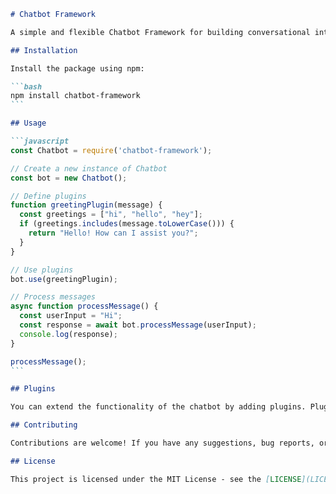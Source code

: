 ````markdown
# Chatbot Framework

A simple and flexible Chatbot Framework for building conversational interfaces in JavaScript.

## Installation

Install the package using npm:

```bash
npm install chatbot-framework
```

## Usage

```javascript
const Chatbot = require('chatbot-framework');

// Create a new instance of Chatbot
const bot = new Chatbot();

// Define plugins
function greetingPlugin(message) {
  const greetings = ["hi", "hello", "hey"];
  if (greetings.includes(message.toLowerCase())) {
    return "Hello! How can I assist you?";
  }
}

// Use plugins
bot.use(greetingPlugin);

// Process messages
async function processMessage() {
  const userInput = "Hi";
  const response = await bot.processMessage(userInput);
  console.log(response);
}

processMessage();
```

## Plugins

You can extend the functionality of the chatbot by adding plugins. Plugins are functions that take a message as input and return a response if the message matches certain criteria.

## Contributing

Contributions are welcome! If you have any suggestions, bug reports, or feature requests, please open an issue on GitHub.

## License

This project is licensed under the MIT License - see the [LICENSE](LICENSE) file for details.
